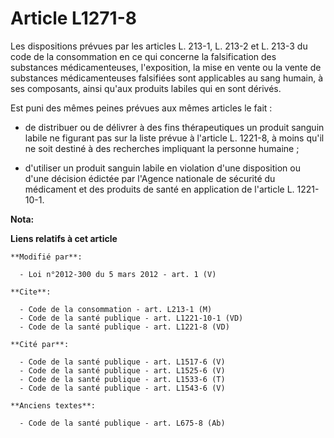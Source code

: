 # Article L1271-8

Les dispositions prévues par les articles L. 213-1, L. 213-2 et L. 213-3 du code de la consommation en ce qui concerne la
falsification des substances médicamenteuses, l'exposition, la mise en vente ou la vente de substances médicamenteuses
falsifiées sont applicables au sang humain, à ses composants, ainsi qu'aux produits labiles qui en sont dérivés. 

Est puni des mêmes peines prévues aux mêmes articles le fait :

- de distribuer ou de délivrer à des fins thérapeutiques un produit sanguin labile ne figurant pas sur la liste prévue à
l'article L. 1221-8, à moins qu'il ne soit destiné à des recherches impliquant la personne humaine ;

- d'utiliser un produit sanguin labile en violation d'une disposition ou d'une décision édictée par l'Agence nationale de
sécurité du médicament et des produits de santé en application de l'article L. 1221-10-1.

**Nota:**



**Liens relatifs à cet article**

	**Modifié par**:

	  - Loi n°2012-300 du 5 mars 2012 - art. 1 (V)

	**Cite**:

	  - Code de la consommation - art. L213-1 (M)
	  - Code de la santé publique - art. L1221-10-1 (VD)
	  - Code de la santé publique - art. L1221-8 (VD)

	**Cité par**:

	  - Code de la santé publique - art. L1517-6 (V)
	  - Code de la santé publique - art. L1525-6 (V)
	  - Code de la santé publique - art. L1533-6 (T)
	  - Code de la santé publique - art. L1543-6 (V)

	**Anciens textes**:

	  - Code de la santé publique - art. L675-8 (Ab)
